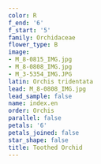 ```yaml
---
color: R
f_end: '6'
f_start: '5'
family: Orchidaceae
flower_type: B
image:
- M_8-0815_IMG.jpg
- M_8-0808_IMG.jpg
- M_3-5354_IMG.JPG
latin: Orchis tridentata
lead: M_8-0808_IMG.jpg
lead_sample: false
name: index.en
order: Orchis
parallel: false
petals: '6'
petals_joined: false
star_shape: false
title: Toothed Orchid
---
```

